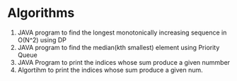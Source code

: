 # Algorithms

<ol>
<li>JAVA program to find the longest monotonically increasing sequence in O(N^2) using DP</li>
<li>JAVA program to find the median(kth smallest) element using Priority Queue </li>
<li>JAVA Program to print the indices whose sum produce a given nummber</li>
<li>Algortihm to print the indices whose sum produce a given num.</li>
</ol>
